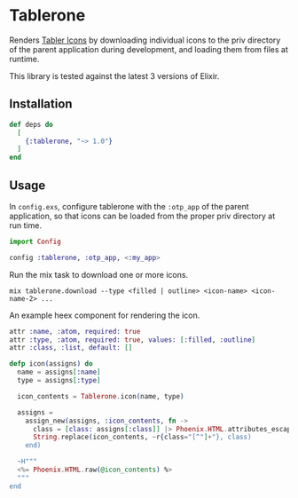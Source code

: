# Tablerone

Renders [Tabler Icons](https://tabler.io/icons) by downloading individual icons to the priv directory of the parent
application during development, and loading them from files at runtime.

This library is tested against the latest 3 versions of Elixir.

## Installation

```elixir
def deps do
  [
    {:tablerone, "~> 1.0"}
  ]
end
```

## Usage

In `config.exs`, configure tablerone with the `:otp_app` of the parent application, so that icons can be
loaded from the proper priv directory at run time.

```elixir
import Config

config :tablerone, :otp_app, <:my_app>
```

Run the mix task to download one or more icons.


```shell
mix tablerone.download --type <filled | outline> <icon-name> <icon-name-2> ...
```

An example heex component for rendering the icon.


```elixir
attr :name, :atom, required: true
attr :type, :atom, required: true, values: [:filled, :outline]
attr :class, :list, default: []

defp icon(assigns) do
  name = assigns[:name]
  type = assigns[:type]

  icon_contents = Tablerone.icon(name, type)

  assigns =
    assign_new(assigns, :icon_contents, fn ->
      class = [class: assigns[:class]] |> Phoenix.HTML.attributes_escape() |> Phoenix.HTML.safe_to_string()
      String.replace(icon_contents, ~r{class="[^"]+"}, class)
    end)

  ~H"""
  <%= Phoenix.HTML.raw(@icon_contents) %>
  """
end
```

